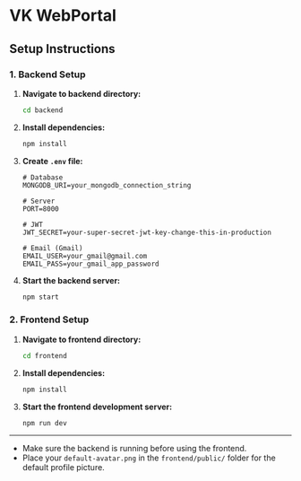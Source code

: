# VK WebPortal

## Setup Instructions

### 1. Backend Setup

1. **Navigate to backend directory:**
   ```bash
   cd backend
   ```

2. **Install dependencies:**
   ```bash
   npm install
   ```

3. **Create `.env` file:**
   ```env
   # Database
   MONGODB_URI=your_mongodb_connection_string
   
   # Server
   PORT=8000
   
   # JWT
   JWT_SECRET=your-super-secret-jwt-key-change-this-in-production
   
   # Email (Gmail)
   EMAIL_USER=your_gmail@gmail.com
   EMAIL_PASS=your_gmail_app_password
   ```

4. **Start the backend server:**
   ```bash
   npm start
   ```

### 2. Frontend Setup

1. **Navigate to frontend directory:**
   ```bash
   cd frontend
   ```

2. **Install dependencies:**
   ```bash
   npm install
   ```

3. **Start the frontend development server:**
   ```bash
   npm run dev
   ```

---

- Make sure the backend is running before using the frontend.
- Place your `default-avatar.png` in the `frontend/public/` folder for the default profile picture.
